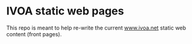 # IVOA static web pages

This repo is meant to help re-write the current www.ivoa.net
static web content (front pages).
